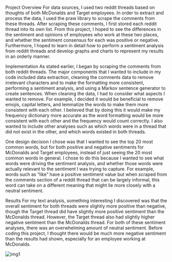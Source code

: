 Project Overview
For data sources, I used two reddit threads based on thoughts of both McDonalds and Target employees. In order to extract and process the data, I used the praw library to scrape the comments from these threads. After scraping these comments, I first stored each reddit thread into its own list. From this project, I hoped to see the differences in the sentiment and opinions of employees who work at these two places, and whether the sentiment consensus for each was positive or negative. Furthermore, I hoped to learn in detail how to perform a sentiment analysis from reddit threads and develop graphs and charts to represent my results in an orderly manner.

Implementation
As stated earlier, I began by scraping the comments from both reddit threads. The major components that I wanted to include in my code included data extraction, cleaning the comments data to remove irrelevant characters and to make the formatting more consistent, performing a sentiment analysis, and using a Markov sentence generator to create sentences. When cleaning the data, I had to consider what aspects I wanted to remove. For example, I decided it would be beneficial to remove emojis, capital letters, and lemmatize the words to make them more consistent with each other. I believed that by doing this it would make my frequency dictionary more accurate as the word formatting would be more consistent with each other and the frequency would count correctly. I also wanted to include other analyses such as which words were in a thread that did not exist in the other, and which words existed in both threads. 

One design decision I chose was that I wanted to see the top 20 most common words, but for both positive and negative sentiments for McDonalds and Target employees, instead of just seeing the 20 most common words in general. I chose to do this because I wanted to see what words were driving the sentiment analysis, and whether those words were actually relevant to the sentiment I was trying to capture. For example, words such as “like” have a positive sentiment value but when scraped from the comments section of a reddit thread that can be largely informal, this word can take on a different meaning that might lie more closely with a neutral sentiment. 

Results
For my text analysis, something interesting I discovered was that the overall sentiment for both threads were slightly more positive than negative, though the Target thread did have slightly more positive sentiment than the McDonalds thread. However, the Target thread also had slightly higher negative sentiment than the McDonalds thread. For both of these sentiment analyses, there was an overwhelming amount of neutral sentiment. Before coding this project, I thought there would be much more negative sentiment than the results had shown, especially for an employee working at McDonalds.

![img1](https://i.imgur.com/tUTJ9RC.png)

